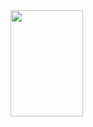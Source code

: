 <img height="170em" width="48%" src="https://github-readme-stats.vercel.app/api/top-langs/?username=MarinoGNeto&layout=compact&langs_count=7&theme=gotham"/>
